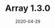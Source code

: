 ---
date: 2020-04-29
title: Array 1.3.0
rootPage: /blog
sidebar: Blog
showTitle: true
hideAnchor: true
---